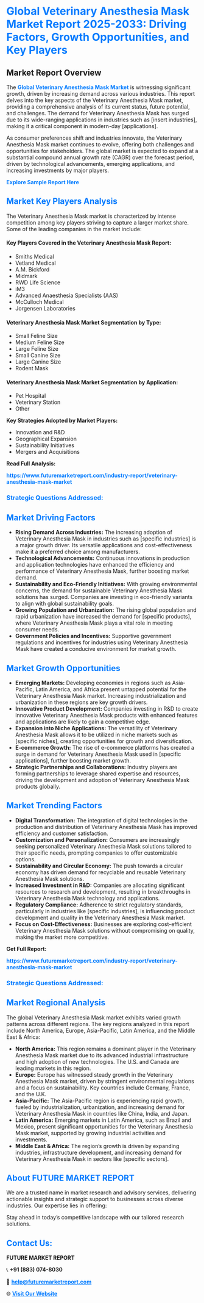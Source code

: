 <h1 style="color: #007BFF;">Global Veterinary Anesthesia Mask Market Report 2025-2033: Driving Factors, Growth Opportunities, and Key Players</h1>

<section id="overview">
<h2>Market Report Overview</h2>
<p>The <a href="https://www.futuremarketreport.com/industry-report/veterinary-anesthesia-mask-market" style="color: #007BFF; text-decoration: none;"><strong>Global Veterinary Anesthesia Mask Market</strong></a> is witnessing significant growth, driven by increasing demand across various industries. This report delves into the key aspects of the Veterinary Anesthesia Mask market, providing a comprehensive analysis of its current status, future potential, and challenges. The demand for Veterinary Anesthesia Mask has surged due to its wide-ranging applications in industries such as [insert industries], making it a critical component in modern-day [applications].</p>
<p>As consumer preferences shift and industries innovate, the Veterinary Anesthesia Mask market continues to evolve, offering both challenges and opportunities for stakeholders. The global market is expected to expand at a substantial compound annual growth rate (CAGR) over the forecast period, driven by technological advancements, emerging applications, and increasing investments by major players.</p>
</section>

<section id="overview">
<p><a href="https://www.futuremarketreport.com/request-sample/reportId=78079" style="color: #007BFF; text-decoration: none;"><strong>Explore Sample Report Here</strong></a></p>
</section>

<section id="key-players">
<h2 style="color: #007BFF;">Market Key Players Analysis</h2>
<p>The Veterinary Anesthesia Mask market is characterized by intense competition among key players striving to capture a larger market share. Some of the leading companies in the market include:</p>
<h4>Key Players Covered in the Veterinary Anesthesia Mask Report:</h4>
<ul><li>Smiths Medical</li><li>Vetland Medical</li><li>A.M. Bickford</li><li>Midmark</li><li>RWD Life Science</li><li>iM3</li><li>Advanced Anaesthesia Specialists (AAS)</li><li>McCulloch Medical</li><li>Jorgensen Laboratories</li></ul>
<h4>Veterinary Anesthesia Mask Market Segmentation by Type:</h4>
<ul><li>Small Feline Size</li><li>Medium Feline Size</li><li>Large Feline Size</li><li>Small Canine Size</li><li>Large Canine Size</li><li>Rodent Mask</li></ul>

<h4>Veterinary Anesthesia Mask Market Segmentation by Application:</h4>
<ul><li>Pet Hospital</li><li>Veterinary Station</li><li>Other</li></ul>
<p><strong>Key Strategies Adopted by Market Players:</strong></p>
<ul>
<li>Innovation and R&D</li>
<li>Geographical Expansion</li>
<li>Sustainability Initiatives</li>
<li>Mergers and Acquisitions</li>
</ul>
</section>

<section>
<p><strong>Read Full Analysis: </strong></p><a href="https://www.futuremarketreport.com/industry-report/veterinary-anesthesia-mask-market" style="color: #007BFF; text-decoration: none;"><strong>https://www.futuremarketreport.com/industry-report/veterinary-anesthesia-mask-market</strong></a>
<h3 style="color: #007BFF;">Strategic Questions Addressed:</h3>
</section>

<section id="driving-factors">
<h2 style="color: #007BFF;">Market Driving Factors</h2>
<ul>
<li><strong>Rising Demand Across Industries:</strong> The increasing adoption of Veterinary Anesthesia Mask in industries such as [specific industries] is a major growth driver. Its versatile applications and cost-effectiveness make it a preferred choice among manufacturers.</li>
<li><strong>Technological Advancements:</strong> Continuous innovations in production and application technologies have enhanced the efficiency and performance of Veterinary Anesthesia Mask, further boosting market demand.</li>
<li><strong>Sustainability and Eco-Friendly Initiatives:</strong> With growing environmental concerns, the demand for sustainable Veterinary Anesthesia Mask solutions has surged. Companies are investing in eco-friendly variants to align with global sustainability goals.</li>
<li><strong>Growing Population and Urbanization:</strong> The rising global population and rapid urbanization have increased the demand for [specific products], where Veterinary Anesthesia Mask plays a vital role in meeting consumer needs.</li>
<li><strong>Government Policies and Incentives:</strong> Supportive government regulations and incentives for industries using Veterinary Anesthesia Mask have created a conducive environment for market growth.</li>
</ul>
</section>

<section id="growth-opportunities">
<h2 style="color: #007BFF;">Market Growth Opportunities</h2>
<ul>
<li><strong>Emerging Markets:</strong> Developing economies in regions such as Asia-Pacific, Latin America, and Africa present untapped potential for the Veterinary Anesthesia Mask market. Increasing industrialization and urbanization in these regions are key growth drivers.</li>
<li><strong>Innovative Product Development:</strong> Companies investing in R&D to create innovative Veterinary Anesthesia Mask products with enhanced features and applications are likely to gain a competitive edge.</li>
<li><strong>Expansion into Niche Applications:</strong> The versatility of Veterinary Anesthesia Mask allows it to be utilized in niche markets such as [specific niches], creating opportunities for growth and diversification.</li>
<li><strong>E-commerce Growth:</strong> The rise of e-commerce platforms has created a surge in demand for Veterinary Anesthesia Mask used in [specific applications], further boosting market growth.</li>
<li><strong>Strategic Partnerships and Collaborations:</strong> Industry players are forming partnerships to leverage shared expertise and resources, driving the development and adoption of Veterinary Anesthesia Mask products globally.</li>
</ul>
</section>

<section id="trending-factors">
<h2 style="color: #007BFF;">Market Trending Factors</h2>
<ul>
<li><strong>Digital Transformation:</strong> The integration of digital technologies in the production and distribution of Veterinary Anesthesia Mask has improved efficiency and customer satisfaction.</li>
<li><strong>Customization and Personalization:</strong> Consumers are increasingly seeking personalized Veterinary Anesthesia Mask solutions tailored to their specific needs, prompting companies to offer customizable options.</li>
<li><strong>Sustainability and Circular Economy:</strong> The push towards a circular economy has driven demand for recyclable and reusable Veterinary Anesthesia Mask solutions.</li>
<li><strong>Increased Investment in R&D:</strong> Companies are allocating significant resources to research and development, resulting in breakthroughs in Veterinary Anesthesia Mask technology and applications.</li>
<li><strong>Regulatory Compliance:</strong> Adherence to strict regulatory standards, particularly in industries like [specific industries], is influencing product development and quality in the Veterinary Anesthesia Mask market.</li>
<li><strong>Focus on Cost-Effectiveness:</strong> Businesses are exploring cost-efficient Veterinary Anesthesia Mask solutions without compromising on quality, making the market more competitive.</li>
</ul>
</section>

<section>
<p><strong>Get Full Report: </strong></p><a href="https://www.futuremarketreport.com/industry-report/veterinary-anesthesia-mask-market" style="color: #007BFF; text-decoration: none;"><strong>https://www.futuremarketreport.com/industry-report/veterinary-anesthesia-mask-market</strong></a>
<h3 style="color: #007BFF;">Strategic Questions Addressed:</h3>
</section>


<section id="regional-analysis">
<h2 style="color: #007BFF;">Market Regional Analysis</h2>
<p>The global Veterinary Anesthesia Mask market exhibits varied growth patterns across different regions. The key regions analyzed in this report include North America, Europe, Asia-Pacific, Latin America, and the Middle East & Africa:</p>
<ul>
<li><strong>North America:</strong> This region remains a dominant player in the Veterinary Anesthesia Mask market due to its advanced industrial infrastructure and high adoption of new technologies. The U.S. and Canada are leading markets in this region.</li>
<li><strong>Europe:</strong> Europe has witnessed steady growth in the Veterinary Anesthesia Mask market, driven by stringent environmental regulations and a focus on sustainability. Key countries include Germany, France, and the U.K.</li>
<li><strong>Asia-Pacific:</strong> The Asia-Pacific region is experiencing rapid growth, fueled by industrialization, urbanization, and increasing demand for Veterinary Anesthesia Mask in countries like China, India, and Japan.</li>
<li><strong>Latin America:</strong> Emerging markets in Latin America, such as Brazil and Mexico, present significant opportunities for the Veterinary Anesthesia Mask market, supported by growing industrial activities and investments.</li>
<li><strong>Middle East & Africa:</strong> The region’s growth is driven by expanding industries, infrastructure development, and increasing demand for Veterinary Anesthesia Mask in sectors like [specific sectors].</li>
</ul>
</section>

<footer>
<h2 style="color: #007BFF;">About FUTURE MARKET REPORT</h2>
<p>We are a trusted name in market research and advisory services, delivering actionable insights and strategic support to businesses across diverse industries. Our expertise lies in offering:</p>

<p>Stay ahead in today’s competitive landscape with our tailored research solutions.</p>

<h2 style="color: #007BFF;">Contact Us:</h2>
<p><strong>FUTURE MARKET REPORT</strong></p>
<p>📞 <strong>+91 (883) 074-8030</strong></p>
<p>📧 <strong><a href="mailto:help@futuremarketreport.com" style="color: #007BFF;">help@futuremarketreport.com</a></strong></p>
<p>🌐 <strong><a href="https://www.futuremarketreport.com/" style="color: #007BFF;">Visit Our Website</a></strong></p>
</footer>